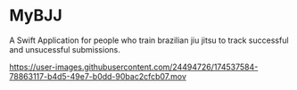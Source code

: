 # MyBJJ
A Swift Application for people who train brazilian jiu jitsu to track successful and unsucessful submissions.


https://user-images.githubusercontent.com/24494726/174537584-78863117-b4d5-49e7-b0dd-90bac2cfcb07.mov

